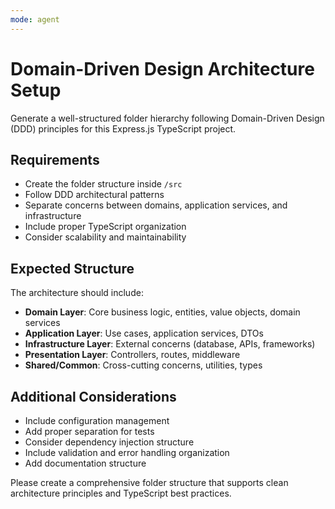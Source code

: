 ```yaml
---
mode: agent
---
```


# Domain-Driven Design Architecture Setup

Generate a well-structured folder hierarchy following Domain-Driven Design (DDD) principles for this Express.js TypeScript project.

## Requirements
- Create the folder structure inside `/src`
- Follow DDD architectural patterns
- Separate concerns between domains, application services, and infrastructure
- Include proper TypeScript organization
- Consider scalability and maintainability

## Expected Structure
The architecture should include:
- **Domain Layer**: Core business logic, entities, value objects, domain services
- **Application Layer**: Use cases, application services, DTOs
- **Infrastructure Layer**: External concerns (database, APIs, frameworks)
- **Presentation Layer**: Controllers, routes, middleware
- **Shared/Common**: Cross-cutting concerns, utilities, types

## Additional Considerations
- Include configuration management
- Add proper separation for tests
- Consider dependency injection structure
- Include validation and error handling organization
- Add documentation structure

Please create a comprehensive folder structure that supports clean architecture principles and TypeScript best practices.
